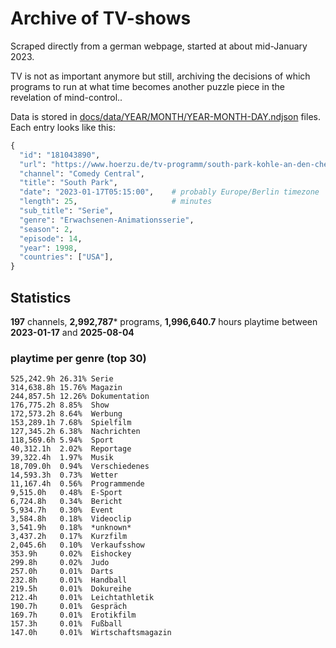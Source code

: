# Archive of TV-shows

Scraped directly from a german webpage, started at about mid-January 2023.

TV is not as important anymore but still, archiving the decisions of which programs to run at what time
becomes another puzzle piece in the revelation of mind-control.. 

Data is stored in [docs/data/YEAR/MONTH/YEAR-MONTH-DAY.ndjson](docs/data/) files. 
Each entry looks like this:

```python
{
  "id": "181043890", 
  "url": "https://www.hoerzu.de/tv-programm/south-park-kohle-an-den-chefkoch/bid_181043890/", 
  "channel": "Comedy Central", 
  "title": "South Park", 
  "date": "2023-01-17T05:15:00",    # probably Europe/Berlin timezone 
  "length": 25,                     # minutes 
  "sub_title": "Serie", 
  "genre": "Erwachsenen-Animationsserie", 
  "season": 2, 
  "episode": 14, 
  "year": 1998, 
  "countries": ["USA"],
}
```

## Statistics

**197** channels, **2,992,787*** programs, **1,996,640.7** hours playtime between **2023-01-17** and **2025-08-04**


### playtime per genre (top 30)

    525,242.9h 26.31% Serie
    314,638.8h 15.76% Magazin
    244,857.5h 12.26% Dokumentation
    176,775.2h 8.85%  Show
    172,573.2h 8.64%  Werbung
    153,289.1h 7.68%  Spielfilm
    127,345.2h 6.38%  Nachrichten
    118,569.6h 5.94%  Sport
    40,312.1h  2.02%  Reportage
    39,322.4h  1.97%  Musik
    18,709.0h  0.94%  Verschiedenes
    14,593.3h  0.73%  Wetter
    11,167.4h  0.56%  Programmende
    9,515.0h   0.48%  E-Sport
    6,724.8h   0.34%  Bericht
    5,934.7h   0.30%  Event
    3,584.8h   0.18%  Videoclip
    3,541.9h   0.18%  *unknown*
    3,437.2h   0.17%  Kurzfilm
    2,045.6h   0.10%  Verkaufsshow
    353.9h     0.02%  Eishockey
    299.8h     0.02%  Judo
    257.0h     0.01%  Darts
    232.8h     0.01%  Handball
    219.5h     0.01%  Dokureihe
    212.4h     0.01%  Leichtathletik
    190.7h     0.01%  Gespräch
    169.7h     0.01%  Erotikfilm
    157.3h     0.01%  Fußball
    147.0h     0.01%  Wirtschaftsmagazin
